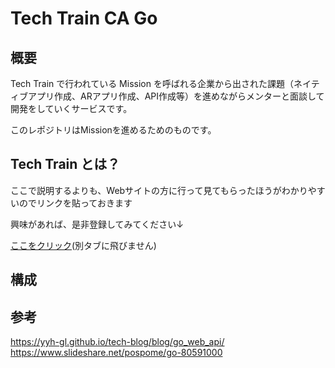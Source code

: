 # Tech Train CA Go

## 概要

Tech Train で行われている Mission を呼ばれる企業から出された課題（ネイティブアプリ作成、ARアプリ作成、API作成等）を進めながらメンターと面談して開発をしていくサービスです。

このレポジトリはMissionを進めるためのものです。

## Tech Train とは？

ここで説明するよりも、Webサイトの方に行って見てもらったほうがわかりやすいのでリンクを貼っておきます

興味があれば、是非登録してみてください↓

[ここをクリック](https://techbowl.co.jp/techtrain)(別タブに飛びません)

## 構成

## 参考
https://yyh-gl.github.io/tech-blog/blog/go_web_api/
https://www.slideshare.net/pospome/go-80591000
